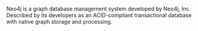 Neo4j is a graph database management system developed by Neo4j, Inc. Described by its developers as an ACID-compliant transactional database with native graph storage and processing.
